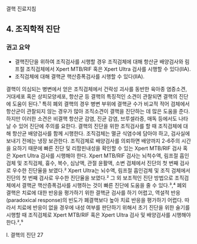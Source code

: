 결핵 진료지침

## 4. 조직학적 진단

### 권고 요약
- 결핵진단을 위하여 조직검사를 시행할 경우 조직검체에 대해 항산균 배양검사와 림프절 조직검체에서 Xpert MTB/RIF 혹은 Xpert Ultra 검사를 시행할 수 있다(IIA).
- 조직검체에 대해 결핵균 핵산증폭검사를 시행할 수 있다(IIA).

결핵이 의심되는 병변에서 얻은 조직검체에서 건락성 괴사를 동반한 육아종 염증소견, 거대세포 혹은 상피모양세포, 항산균 등 결핵의 특징적인 소견이 관찰되면 결핵의 진단에 도움이 된다.¹ 특히 폐외 결핵의 경우 병변 부위에 결핵균 수가 비교적 적어 검체에서 항산균이 관찰되지 않는 경우가 많아 조직소견이 결핵을 진단하는 데 많은 도움을 준다. 하지만 이러한 소견은 비결핵 항산균 감염, 진균 감염, 브루셀라증, 매독 등에서도 나타날 수 있어 진단에 주의를 요한다.
결핵의 진단을 위한 조직검사를 할 때 조직검체에 대해 항산균 배양검사를 함께 시행한다. 조직검체는 멸균 식염수에 담아야 하고, 검사실에 보내기 전에는 냉장 보관한다. 조직검체로 배양검사를 의뢰하면 배양까지 2-6주의 시간을 요하기 때문에 빠른 진단 및 리팜핀내성을 확인할 수 있는 Xpert MTB/RIF 검사 혹은 Xpert Ultra 검사를 시행해야 한다. Xpert MTB/RIF 검사는 뇌척수액, 림프절 흡인 검체 및 조직검체, 흉수, 복수, 심낭액, 관절 윤활액, 소변 검체에서 진단의 첫 번째 검사로 우수한 진단율을 보였다.² Xpert Ultra는 뇌수액, 림프절 흡인검체 및 조직 검체에서 진단의 첫 번째 검사로 우수한 진단율을 보였다.² 그 외 보조적인 진단 방법으로 조직검체에서 결핵균 핵산증폭검사를 시행하는 것이 빠른 진단에 도움을 줄 수 있다.³,⁴
폐외 결핵은 치료에 대한 반응을 평가하기 위한 결핵균 검사를 하기 어렵고, 역설적 반응(paradoxical response)의 빈도가 폐결핵보다 높아 치료 반응을 평가하기 어렵다. 따라서 치료에 반응이 없을 경우에 내성 여부를 판단하기 위해서 초기 진단을 위한 술기를 시행할 때 조직검체로 Xpert MTB/RIF 혹은 Xpert Ultra 검사 및 배양검사를 시행해야 한다.²,⁵

I. 결핵의 진단 <PAGE>27